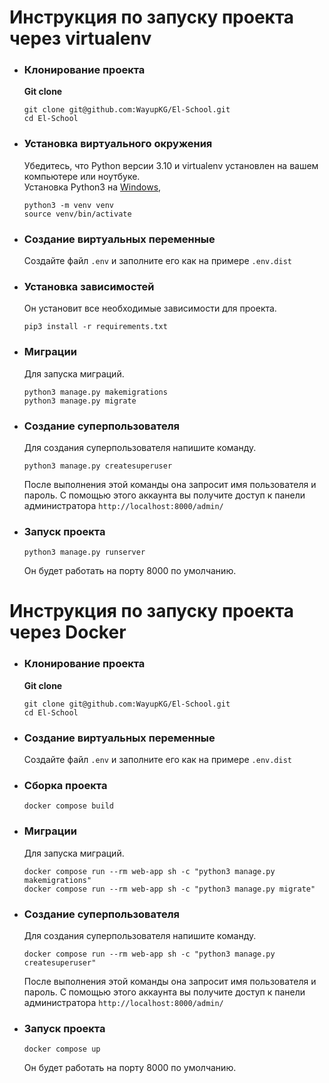 # Инструкция по запуску проекта через virtualenv

- ### Клонирование проекта
  **Git clone** <br>
  ```
  git clone git@github.com:WayupKG/El-School.git
  cd El-School
  ```
  
- ### Установка виртуального окружения
  Убедитесь, что Python версии 3.10 и virtualenv установлен на вашем компьютере или ноутбуке.<br>
  Установка Python3 на [Windows](https://www.youtube.com/watch?v=IU4-19ofajg),
 	 <br>
  ```
  python3 -m venv venv
  source venv/bin/activate
  ```
  

- ### Создание виртуальных переменные
  Создайте файл `.env` и заполните его как на примере `.env.dist` <br>
  

- ### Установка зависимостей
  Он установит все необходимые зависимости для проекта.<br>
  ```
  pip3 install -r requirements.txt
  ```
  
- ### Миграции 
  Для запуска миграций. <br>
  ```
  python3 manage.py makemigrations
  python3 manage.py migrate
  ```
  
- ### Создание суперпользователя
  Для создания суперпользователя напишите команду. <br>
  ```  
  python3 manage.py createsuperuser
  ```
  После выполнения этой команды она запросит имя пользователя и пароль.
  С помощью этого аккаунта вы получите доступ к панели администратора `http://localhost:8000/admin/`

- ### Запуск проекта
  ```
  python3 manage.py runserver
  ```
   Он будет работать на порту 8000 по умолчанию.<br>

# Инструкция по запуску проекта через Docker

- ### Клонирование проекта
  **Git clone** <br>
  ```
  git clone git@github.com:WayupKG/El-School.git
  cd El-School
  ```
  
- ### Создание виртуальных переменные
  Создайте файл `.env` и заполните его как на примере `.env.dist` <br>

- ### Сборка проекта
  ```
  docker compose build
  ```
  
- ### Миграции 
  Для запуска миграций. <br>
  ```
  docker compose run --rm web-app sh -c "python3 manage.py makemigrations"
  docker compose run --rm web-app sh -c "python3 manage.py migrate"
  ```
  
- ### Создание суперпользователя
  Для создания суперпользователя напишите команду. <br>
  ```  
  docker compose run --rm web-app sh -c "python3 manage.py createsuperuser"
  ```
  После выполнения этой команды она запросит имя пользователя и пароль.
  С помощью этого аккаунта вы получите доступ к панели администратора `http://localhost:8000/admin/`

- ### Запуск проекта
  ```
  docker compose up
  ```
   Он будет работать на порту 8000 по умолчанию.<br>
